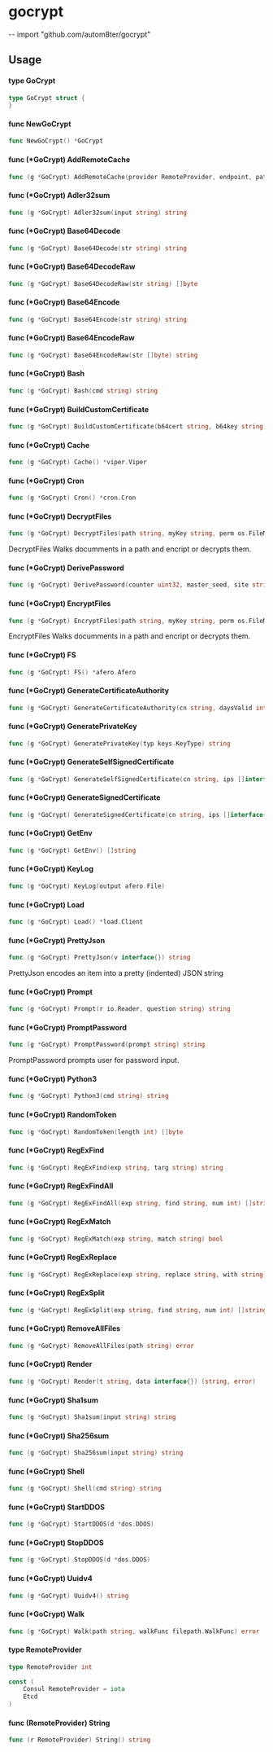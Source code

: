# gocrypt
--
    import "github.com/autom8ter/gocrypt"


## Usage

#### type GoCrypt

```go
type GoCrypt struct {
}
```


#### func  NewGoCrypt

```go
func NewGoCrypt() *GoCrypt
```

#### func (*GoCrypt) AddRemoteCache

```go
func (g *GoCrypt) AddRemoteCache(provider RemoteProvider, endpoint, path, secretkeyring string) error
```

#### func (*GoCrypt) Adler32sum

```go
func (g *GoCrypt) Adler32sum(input string) string
```

#### func (*GoCrypt) Base64Decode

```go
func (g *GoCrypt) Base64Decode(str string) string
```

#### func (*GoCrypt) Base64DecodeRaw

```go
func (g *GoCrypt) Base64DecodeRaw(str string) []byte
```

#### func (*GoCrypt) Base64Encode

```go
func (g *GoCrypt) Base64Encode(str string) string
```

#### func (*GoCrypt) Base64EncodeRaw

```go
func (g *GoCrypt) Base64EncodeRaw(str []byte) string
```

#### func (*GoCrypt) Bash

```go
func (g *GoCrypt) Bash(cmd string) string
```

#### func (*GoCrypt) BuildCustomCertificate

```go
func (g *GoCrypt) BuildCustomCertificate(b64cert string, b64key string) (*certificates.Certificate, error)
```

#### func (*GoCrypt) Cache

```go
func (g *GoCrypt) Cache() *viper.Viper
```

#### func (*GoCrypt) Cron

```go
func (g *GoCrypt) Cron() *cron.Cron
```

#### func (*GoCrypt) DecryptFiles

```go
func (g *GoCrypt) DecryptFiles(path string, myKey string, perm os.FileMode, skip ...string) error
```
DecryptFiles Walks documments in a path and encript or decrypts them.

#### func (*GoCrypt) DerivePassword

```go
func (g *GoCrypt) DerivePassword(counter uint32, master_seed, site string, user, password string) string
```

#### func (*GoCrypt) EncryptFiles

```go
func (g *GoCrypt) EncryptFiles(path string, myKey string, perm os.FileMode, skip ...string) error
```
EncryptFiles Walks documments in a path and encript or decrypts them.

#### func (*GoCrypt) FS

```go
func (g *GoCrypt) FS() *afero.Afero
```

#### func (*GoCrypt) GenerateCertificateAuthority

```go
func (g *GoCrypt) GenerateCertificateAuthority(cn string, daysValid int) (*certificates.Certificate, error)
```

#### func (*GoCrypt) GeneratePrivateKey

```go
func (g *GoCrypt) GeneratePrivateKey(typ keys.KeyType) string
```

#### func (*GoCrypt) GenerateSelfSignedCertificate

```go
func (g *GoCrypt) GenerateSelfSignedCertificate(cn string, ips []interface{}, alternateDNS []interface{}, daysValid int) (certificates.Certificate, error)
```

#### func (*GoCrypt) GenerateSignedCertificate

```go
func (g *GoCrypt) GenerateSignedCertificate(cn string, ips []interface{}, alternateDNS []interface{}, daysValid int, ca certificates.Certificate) (certificates.Certificate, error)
```

#### func (*GoCrypt) GetEnv

```go
func (g *GoCrypt) GetEnv() []string
```

#### func (*GoCrypt) KeyLog

```go
func (g *GoCrypt) KeyLog(output afero.File)
```

#### func (*GoCrypt) Load

```go
func (g *GoCrypt) Load() *load.Client
```

#### func (*GoCrypt) PrettyJson

```go
func (g *GoCrypt) PrettyJson(v interface{}) string
```
PrettyJson encodes an item into a pretty (indented) JSON string

#### func (*GoCrypt) Prompt

```go
func (g *GoCrypt) Prompt(r io.Reader, question string) string
```

#### func (*GoCrypt) PromptPassword

```go
func (g *GoCrypt) PromptPassword(prompt string) string
```
PromptPassword prompts user for password input.

#### func (*GoCrypt) Python3

```go
func (g *GoCrypt) Python3(cmd string) string
```

#### func (*GoCrypt) RandomToken

```go
func (g *GoCrypt) RandomToken(length int) []byte
```

#### func (*GoCrypt) RegExFind

```go
func (g *GoCrypt) RegExFind(exp string, targ string) string
```

#### func (*GoCrypt) RegExFindAll

```go
func (g *GoCrypt) RegExFindAll(exp string, find string, num int) []string
```

#### func (*GoCrypt) RegExMatch

```go
func (g *GoCrypt) RegExMatch(exp string, match string) bool
```

#### func (*GoCrypt) RegExReplace

```go
func (g *GoCrypt) RegExReplace(exp string, replace string, with string) string
```

#### func (*GoCrypt) RegExSplit

```go
func (g *GoCrypt) RegExSplit(exp string, find string, num int) []string
```

#### func (*GoCrypt) RemoveAllFiles

```go
func (g *GoCrypt) RemoveAllFiles(path string) error
```

#### func (*GoCrypt) Render

```go
func (g *GoCrypt) Render(t string, data interface{}) (string, error)
```

#### func (*GoCrypt) Sha1sum

```go
func (g *GoCrypt) Sha1sum(input string) string
```

#### func (*GoCrypt) Sha256sum

```go
func (g *GoCrypt) Sha256sum(input string) string
```

#### func (*GoCrypt) Shell

```go
func (g *GoCrypt) Shell(cmd string) string
```

#### func (*GoCrypt) StartDDOS

```go
func (g *GoCrypt) StartDDOS(d *dos.DDOS)
```

#### func (*GoCrypt) StopDDOS

```go
func (g *GoCrypt) StopDDOS(d *dos.DDOS)
```

#### func (*GoCrypt) Uuidv4

```go
func (g *GoCrypt) Uuidv4() string
```

#### func (*GoCrypt) Walk

```go
func (g *GoCrypt) Walk(path string, walkFunc filepath.WalkFunc) error
```

#### type RemoteProvider

```go
type RemoteProvider int
```


```go
const (
	Consul RemoteProvider = iota
	Etcd
)
```

#### func (RemoteProvider) String

```go
func (r RemoteProvider) String() string
```
